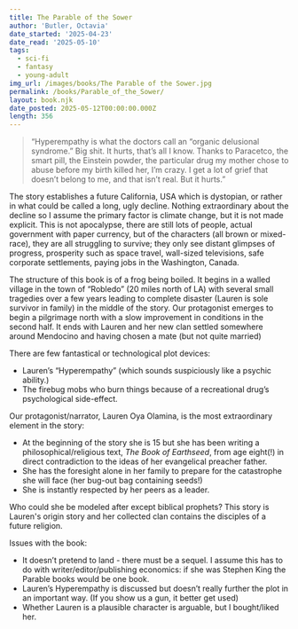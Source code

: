 ```yaml
---
title: The Parable of the Sower
author: 'Butler, Octavia'
date_started: '2025-04-23'
date_read: '2025-05-10'
tags:
  - sci-fi
  - fantasy
  - young-adult
img_url: /images/books/The Parable of the Sower.jpg
permalink: /books/Parable_of_the_Sower/
layout: book.njk
date_posted: 2025-05-12T00:00:00.000Z
length: 356
---
```

<blockquote>
“Hyperempathy is what the doctors call an “organic delusional syndrome.” Big shit. It hurts, that’s all I know. Thanks to Paracetco, the smart pill, the Einstein powder, the particular drug my mother chose to abuse before my birth killed her, I’m crazy. I get a lot of grief that doesn’t belong to me, and that isn’t real. But it hurts.”
</blockquote>
The story establishes a future California, USA which is dystopian, or rather in what could be called a long, ugly decline. Nothing extraordinary about the decline so I assume the primary factor is climate change, but it is not made explicit.  This is not apocalypse, there are still lots of people, actual government with paper currency, but of the characters (all brown or mixed-race), they are all struggling to survive; they only see distant glimpses of progress, prosperity such as space travel, wall-sized televisions, safe corporate settlements, paying jobs in the Washington, Canada.  

The structure of this book is of a frog being boiled. It begins in a walled village in the town of “Robledo” (20 miles north of LA) with several small tragedies over a few years leading to complete disaster (Lauren is sole survivor in family) in the middle of the story. Our protagonist emerges to begin a pilgrimage north with a slow improvement in conditions in the second half.  It ends with Lauren and her new clan settled somewhere around Mendocino and having chosen a mate (but not quite married)

There are few fantastical or technological plot devices:
* Lauren’s “Hyperempathy” (which sounds suspiciously like a psychic ability.)
* The firebug mobs who burn things because of a recreational drug’s psychological side-effect.

Our protagonist/narrator, Lauren Oya Olamina, is the most extraordinary element in the story:  
* At the beginning of the story she is 15 but she has been writing a philosophical/religious text, _The Book of Earthseed_, from age eight(!) in direct contradiction to the ideas of her evangelical preacher father.
* She has the foresight alone in her family to prepare for the catastrophe she will face (her bug-out bag containing seeds!)
* She is instantly respected by her peers as a leader.

Who could she be modeled after except biblical prophets?  This story is Lauren's origin story and her collected clan contains the disciples of a future religion.

Issues with the book:
* It doesn’t pretend to land - there must be a sequel. I assume this has to do with writer/editor/publishing economics: if she was Stephen King the Parable books would be one book.
* Lauren’s Hyperempathy is discussed but doesn’t really further the plot in an important way.  (If you show us a gun, it better get used) 
* Whether Lauren is a plausible character is arguable, but I bought/liked her.
